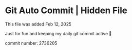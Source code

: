 # Git Auto Commit | Hidden File

This file was added Feb 12, 2025

Just for fun and keeping my daily git commit active 🤪

commit number: 2736205
